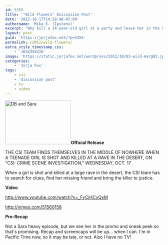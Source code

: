 ```yaml
---
id: 5355
title: '"Wild Flowers" Discussion Post'
date: '2012-10-17T14:28:48-07:00'
authorname: 'Mika E. (Ipstenu)'
excerpt: 'Why kill a 14-year-old girl at a party and leave her in the middle of the desert? #CSI  10/17 10pm ET/PT'
layout: post
guid: 'https://jorjafox.net/?p=5355'
permalink: /2012/wild-flowers/
astra_style_timestamp_css:
    - '1634358226'
image: 'https://static.jorjafox.net/wordpress/2012/10/03-wild-marg02.jpg'
categories:
    - 'Jorja Fox'
tags:
    - csi
    - 'discussion post'
    - tv
    - video
---
```


<img src="//static.jorjafox.net/wordpress/2012/10/03-wild-marg02-210x140.jpg" alt="DB and Sara" title="Wild Flowers" width="210" height="140" class="alignleft size-medium wp-image-5356" />**Official Release**

THE CSI TEAM FINDS THEMSELVES IN THE MIDDLE OF NOWHERE WHEN A TEENAGE GIRL IS SHOT AND KILLED AT A RAVE IN THE DESERT, ON “CSI: CRIME SCENE INVESTIGATION,” WEDNESDAY, OCT. 17

When a girl is shot and killed at a large rave in the desert, the CSI team has to search for clues, find her missing friend and bring the killer to justice.

**Video**

http://www.youtube.com/watch?v=_FyCjHCyQxM

http://vimeo.com/51560158

**Pre-Recap**

Not a Sara heavy episode, but we see her in the promo and sneak peek so that's promising. Recap and screencaps will be up... when I can. I'm in Pacific Time now, so it may be late, or not. Also I have no TV!
